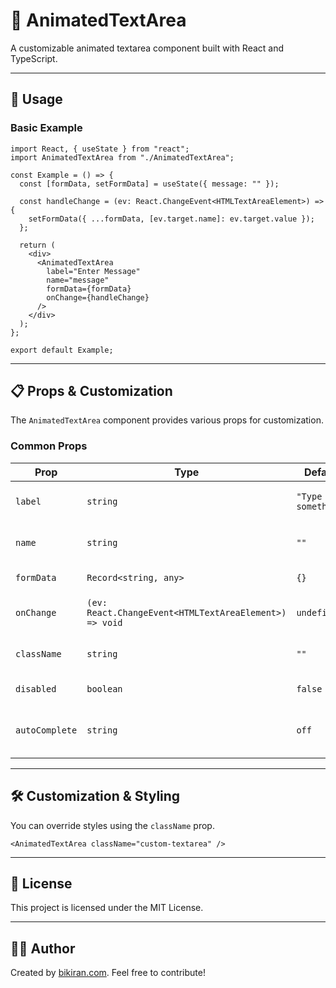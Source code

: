 # 📝 AnimatedTextArea

A customizable animated textarea component built with React and TypeScript.

---

## 🚀 Usage

### **Basic Example**

```tsx
import React, { useState } from "react";
import AnimatedTextArea from "./AnimatedTextArea";

const Example = () => {
  const [formData, setFormData] = useState({ message: "" });

  const handleChange = (ev: React.ChangeEvent<HTMLTextAreaElement>) => {
    setFormData({ ...formData, [ev.target.name]: ev.target.value });
  };

  return (
    <div>
      <AnimatedTextArea
        label="Enter Message"
        name="message"
        formData={formData}
        onChange={handleChange}
      />
    </div>
  );
};

export default Example;
```

---

## 📋 **Props & Customization**

The `AnimatedTextArea` component provides various props for customization.

### **Common Props**

| Prop           | Type                                                   | Default            | Description                     | Required? |
| -------------- | ------------------------------------------------------ | ------------------ | ------------------------------- | --------- |
| `label`        | `string`                                               | `"Type something"` | Label for the input field       | ✅ Yes    |
| `name`         | `string`                                               | `""`               | Name attribute for the textarea | ✅ Yes    |
| `formData`     | `Record<string, any>`                                  | `{}`               | Form data object                | ✅ Yes    |
| `onChange`     | `(ev: React.ChangeEvent<HTMLTextAreaElement>) => void` | `undefined`        | Change event handler            | ✅ Yes    |
| `className`    | `string`                                               | `""`               | Additional CSS classes          | ❌ No     |
| `disabled`     | `boolean`                                              | `false`            | Disables the textarea           | ❌ No     |
| `autoComplete` | `string`                                               | `off`              | Sets the auto complete off      | ❌ No     |

---

## 🛠 **Customization & Styling**

You can override styles using the `className` prop.

```tsx
<AnimatedTextArea className="custom-textarea" />
```

---

## 🔗 **License**

This project is licensed under the MIT License.

---

## 👨‍💻 **Author**

Created by [bikiran.com](https://bikiran.com). Feel free to contribute!
